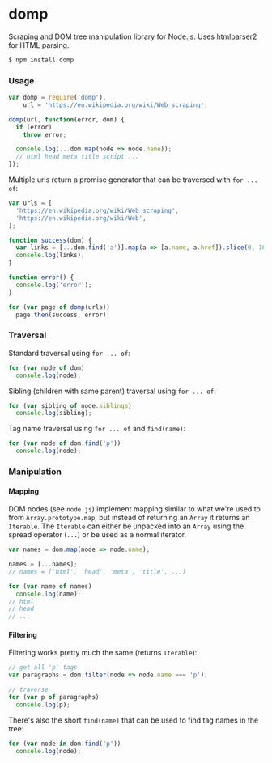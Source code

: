 # domp

Scraping and DOM tree manipulation library for Node.js. Uses [htmlparser2](https://github.com/fb55/htmlparser2) for HTML parsing.

```bash
$ npm install domp
```

### Usage

```javascript
var domp = require('domp'),
    url = 'https://en.wikipedia.org/wiki/Web_scraping';

domp(url, function(error, dom) {
  if (error)
    throw error;

  console.log(...dom.map(node => node.name));
  // html head meta title script ...
});
```

Multiple urls return a promise generator that can be traversed with `for ... of`:

```javascript
var urls = [
  'https://en.wikipedia.org/wiki/Web_scraping',
  'https://en.wikipedia.org/wiki/Web',
];

function success(dom) {
  var links = [...dom.find('a')].map(a => [a.name, a.href]).slice(0, 10);
  console.log(links);
}

function error() {
  console.log('error');
}

for (var page of domp(urls))
  page.then(success, error);
```

### Traversal

Standard traversal using `for ... of`:

```javascript
for (var node of dom)
  console.log(node);
```

Sibling (children with same parent) traversal using `for ... of`:

```javascript
for (var sibling of node.siblings)
  console.log(sibling);
```

Tag name traversal using `for ... of` and `find(name)`:

```javascript
for (var node of dom.find('p'))
  console.log(node);
```


### Manipulation


#### Mapping

DOM nodes (see `node.js`) implement mapping similar to what we're used to from `Array.prototype.map`, but instead of returning an `Array` it returns an `Iterable`. The `Iterable` can either be unpacked into an `Array` using the spread operator (`...`) or be used as a normal iterator.

```javascript
var names = dom.map(node => node.name);

names = [...names];
// names = ['html', 'head', 'meta', 'title', ...]

for (var name of names)
  console.log(name);
// html
// head
// ...
```


#### Filtering

Filtering works pretty much the same (returns `Iterable`):

```javascript
// get all 'p' tags
var paragraphs = dom.filter(node => node.name === 'p');

// traverse
for (var p of paragraphs)
  console.log(p);
```

There's also the short `find(name)` that can be used to find tag names in the tree:

```javascript
for (var node in dom.find('p'))
  console.log(node);
```
